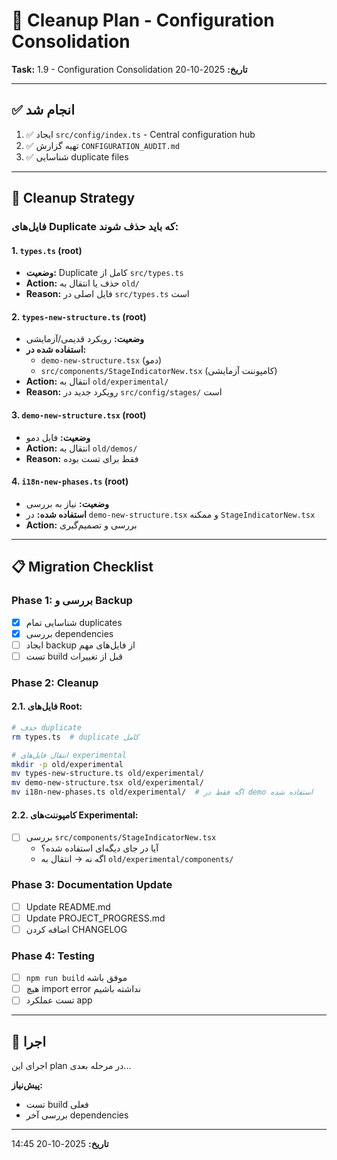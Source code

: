 # 🧹 Cleanup Plan - Configuration Consolidation

**Task:** 1.9 - Configuration Consolidation
**تاریخ:** 2025-10-20

---

## ✅ انجام شد

1. ✅ ایجاد `src/config/index.ts` - Central configuration hub
2. ✅ تهیه گزارش `CONFIGURATION_AUDIT.md`
3. ✅ شناسایی duplicate files

---

## 🎯 Cleanup Strategy

### **فایل‌های Duplicate که باید حذف شوند:**

#### 1. `types.ts` (root)

- **وضعیت:** Duplicate کامل از `src/types.ts`
- **Action:** حذف یا انتقال به `old/`
- **Reason:** فایل اصلی در `src/types.ts` است

#### 2. `types-new-structure.ts` (root)

- **وضعیت:** رویکرد قدیمی/آزمایشی
- **استفاده شده در:**
  - `demo-new-structure.tsx` (دمو)
  - `src/components/StageIndicatorNew.tsx` (کامپوننت آزمایشی)
- **Action:** انتقال به `old/experimental/`
- **Reason:** رویکرد جدید در `src/config/stages/` است

#### 3. `demo-new-structure.tsx` (root)

- **وضعیت:** فایل دمو
- **Action:** انتقال به `old/demos/`
- **Reason:** فقط برای تست بوده

#### 4. `i18n-new-phases.ts` (root)

- **وضعیت:** نیاز به بررسی
- **استفاده شده:** در `demo-new-structure.tsx` و ممکنه `StageIndicatorNew.tsx`
- **Action:** بررسی و تصمیم‌گیری

---

## 📋 Migration Checklist

### **Phase 1: بررسی و Backup**

- [x] شناسایی تمام duplicates
- [x] بررسی dependencies
- [ ] ایجاد backup از فایل‌های مهم
- [ ] تست build قبل از تغییرات

### **Phase 2: Cleanup**

#### **2.1. فایل‌های Root:**

```bash
# حذف duplicate
rm types.ts  # duplicate کامل

# انتقال فایل‌های experimental
mkdir -p old/experimental
mv types-new-structure.ts old/experimental/
mv demo-new-structure.tsx old/experimental/
mv i18n-new-phases.ts old/experimental/  # اگه فقط در demo استفاده شده
```

#### **2.2. کامپوننت‌های Experimental:**

- [ ] بررسی `src/components/StageIndicatorNew.tsx`
  - آیا در جای دیگه‌ای استفاده شده؟
  - اگه نه → انتقال به `old/experimental/components/`

### **Phase 3: Documentation Update**

- [ ] Update README.md
- [ ] Update PROJECT_PROGRESS.md
- [ ] اضافه کردن CHANGELOG

### **Phase 4: Testing**

- [ ] `npm run build` موفق باشه
- [ ] هیچ import error نداشته باشیم
- [ ] تست عملکرد app

---

## 🚀 اجرا

اجرای این plan در مرحله بعدی...

**پیش‌نیاز:**

- تست build فعلی
- بررسی آخر dependencies

---

**تاریخ:** 2025-10-20 14:45
